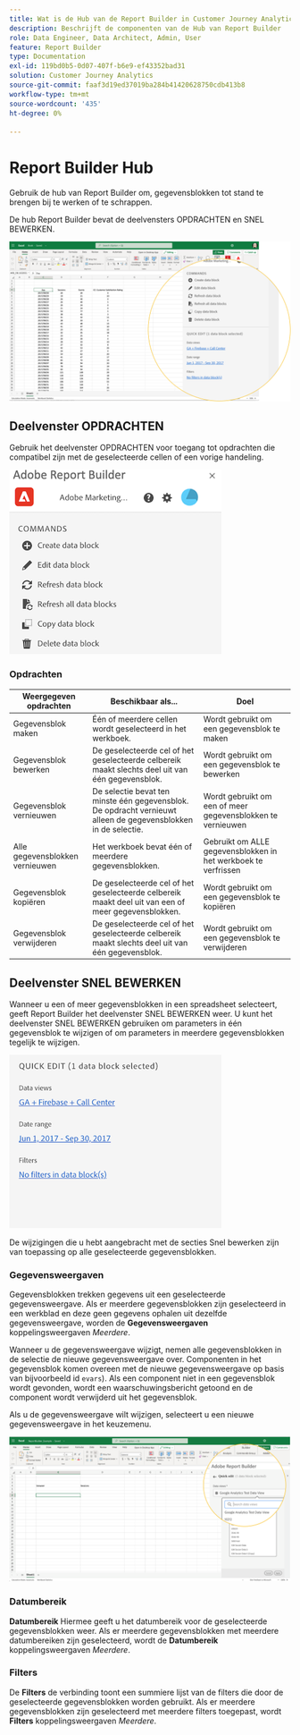 ```yaml
---
title: Wat is de Hub van de Report Builder in Customer Journey Analytics
description: Beschrijft de componenten van de Hub van Report Builder
role: Data Engineer, Data Architect, Admin, User
feature: Report Builder
type: Documentation
exl-id: 119bd0b5-0d07-407f-b6e9-ef43352bad31
solution: Customer Journey Analytics
source-git-commit: faaf3d19ed37019ba284b41420628750cdb413b8
workflow-type: tm+mt
source-wordcount: '435'
ht-degree: 0%

---
```


# Report Builder Hub

Gebruik de hub van Report Builder om, gegevensblokken tot stand te brengen bij te werken of te schrappen.

De hub Report Builder bevat de deelvensters OPDRACHTEN en SNEL BEWERKEN.

![](./assets/image13.png)

## Deelvenster OPDRACHTEN

Gebruik het deelvenster OPDRACHTEN voor toegang tot opdrachten die compatibel zijn met de geselecteerde cellen of een vorige handeling.

![](./assets/hub1.png)

### Opdrachten

| Weergegeven opdrachten | Beschikbaar als... | Doel |
|------|------------------|--------|
| Gegevensblok maken | Één of meerdere cellen wordt geselecteerd in het werkboek. | Wordt gebruikt om een gegevensblok te maken |
| Gegevensblok bewerken | De geselecteerde cel of het geselecteerde celbereik maakt slechts deel uit van één gegevensblok. | Wordt gebruikt om een gegevensblok te bewerken |
| Gegevensblok vernieuwen | De selectie bevat ten minste één gegevensblok. De opdracht vernieuwt alleen de gegevensblokken in de selectie. | Wordt gebruikt om een of meer gegevensblokken te vernieuwen |
| Alle gegevensblokken vernieuwen | Het werkboek bevat één of meerdere gegevensblokken. | Gebruikt om ALLE gegevensblokken in het werkboek te verfrissen |
| Gegevensblok kopiëren | De geselecteerde cel of het geselecteerde celbereik maakt deel uit van een of meer gegevensblokken. | Wordt gebruikt om een gegevensblok te kopiëren |
| Gegevensblok verwijderen | De geselecteerde cel of het geselecteerde celbereik maakt slechts deel uit van één gegevensblok. | Wordt gebruikt om een gegevensblok te verwijderen |

## Deelvenster SNEL BEWERKEN

Wanneer u een of meer gegevensblokken in een spreadsheet selecteert, geeft Report Builder het deelvenster SNEL BEWERKEN weer. U kunt het deelvenster SNEL BEWERKEN gebruiken om parameters in één gegevensblok te wijzigen of om parameters in meerdere gegevensblokken tegelijk te wijzigen.

![](./assets/hub2.png)

De wijzigingen die u hebt aangebracht met de secties Snel bewerken zijn van toepassing op alle geselecteerde gegevensblokken.

### Gegevensweergaven

Gegevensblokken trekken gegevens uit een geselecteerde gegevensweergave. Als er meerdere gegevensblokken zijn geselecteerd in een werkblad en deze geen gegevens ophalen uit dezelfde gegevensweergave, worden de **Gegevensweergaven** koppelingsweergaven *Meerdere*.

Wanneer u de gegevensweergave wijzigt, nemen alle gegevensblokken in de selectie de nieuwe gegevensweergave over. Componenten in het gegevensblok komen overeen met de nieuwe gegevensweergave op basis van bijvoorbeeld id ```evars```). Als een component niet in een gegevensblok wordt gevonden, wordt een waarschuwingsbericht getoond en de component wordt verwijderd uit het gegevensblok.

Als u de gegevensweergave wilt wijzigen, selecteert u een nieuwe gegevensweergave in het keuzemenu.

![](./assets/image16.png)

### Datumbereik

**Datumbereik** Hiermee geeft u het datumbereik voor de geselecteerde gegevensblokken weer. Als er meerdere gegevensblokken met meerdere datumbereiken zijn geselecteerd, wordt de **Datumbereik** koppelingsweergaven *Meerdere*.

### Filters

De **Filters** de verbinding toont een summiere lijst van de filters die door de geselecteerde gegevensblokken worden gebruikt. Als er meerdere gegevensblokken zijn geselecteerd met meerdere filters toegepast, wordt **Filters** koppelingsweergaven *Meerdere*.
